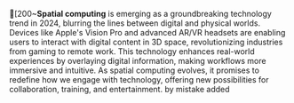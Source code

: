 [200~**Spatial computing** is emerging as a groundbreaking technology trend in 2024, blurring the lines between digital and physical worlds. Devices like Apple's Vision Pro and advanced AR/VR headsets are enabling users to interact with digital content in 3D space, revolutionizing industries from gaming to remote work. This technology enhances real-world experiences by overlaying digital information, making workflows more immersive and intuitive. As spatial computing evolves, it promises to redefine how we engage with technology, offering new possibilities for collaboration, training, and entertainment.
by mistake added
